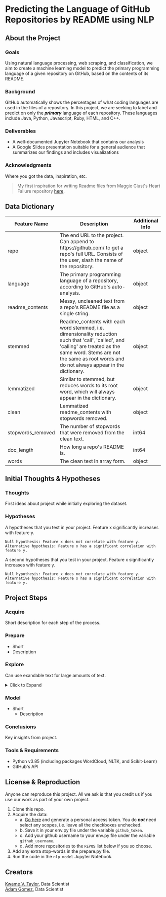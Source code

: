 # Predicting the Language of GitHub Repositories by README using NLP
## About the Project
### Goals
Using natural language processing, web scraping, and classification, we aim to create a machine learning model to predict the primary programming language of a given repository on GitHub, based on the contents of its README.

### Background
GitHub automatically shows the percentages of what coding languages are used in the files of a repository. In this project, we are seeking to label and predict on only the ***primary*** language of each repository. These languages include Java, Python, Javascript, Ruby, HTML, and C++.

### Deliverables
 * A well-documented Jupyter Notebook that contains our analysis
 * A Google Slides presentation suitable for a general audience that summarizes our findings and includes visualizations

### Acknowledgments
Where you got the data, inspiration, etc. 
> My first inspiration for writing Readme files from Maggie Giust's Heart Failure repository [here](https://github.com/magsgiust/heart_failure).

## Data Dictionary

| Feature Name      | Description                                                                                                                                                                                                                    | Additional Info |
|-------------------|--------------------------------------------------------------------------------------------------------------------------------------------------------------------------------------------------------------------------------|-----------------|
| repo              | The end URL to the project. Can append to https://github.com/ to get a repo's full URL. Consists of the user, slash the name of the repository.                                                                                | object          |
| language          | The primary programming language of a repository, according to GitHub's auto-analysis.                                                                                                                                         | object          |
| readme_contents   | Messy, uncleaned text from a repo's README file as a single string.                                                                                                                                                            | object          |
| stemmed           | Readme_contents with each word stemmed, i.e. dimensionality reduction such that 'call', 'called', and 'calling' are treated as the same word. Stems are not the same as root words and do not always appear in the dictionary. | object          |
| lemmatized        | Similar to stemmed, but reduces words to its root word, which will always appear in the dictionary.                                                                                                                            | object          |
| clean             | Lemmatized readme_contents with stopwords removed.                                                                                                                                                                             | object          |
| stopwords_removed | The number of stopwords that were removed from the clean text.                                                                                                                                                                 | int64           |
| doc_length        | How long a repo's README is.                                                                                                                                                                                                   | int64           |
| words             | The clean text in array form.                                                                                                                                                                                                  | object          |

## Initial Thoughts & Hypotheses
### Thoughts
First ideas about project while initially exploring the dataset.

### Hypotheses
A hypotheses that you test in your project. Feature x significantly increases with feature y.
```
Null hypothesis: Feature x does not correlate with feature y.
Alternative hypothesis: Feature x has a significant correlation with feature y.
```

A second hypotheses that you test in your project. Feature x significantly increases with feature y.
```
Null hypothesis: Feature x does not correlate with feature y.
Alternative hypothesis: Feature x has a significant correlation with feature y.
```

## Project Steps
### Acquire
Short description for each step of the process.
### Prepare
- Short
- Description
### Explore
Can use exandable text for large amounts of text.
<details>
  <summary> Click to Expand </summary>
  
  Text goes in here. Maybe an image.
  ### Headers Still Work
  If you add an empty line between the summary code and text.
</details>

### Model
- Short
  - Description
  
### Conclusions
Key insights from project.

### Tools & Requirements
* Python v3.85 (including packages WordCloud, NLTK, and Scikit-Learn)
* GitHub's API

## License & Reproduction
Anyone can reproduce this project. All we ask is that you credit us if you use our work as part of your own project.
1. Clone this repo.
2. Acquire the data:
    * a. <a href="https://github.com/settings/tokens">Go here</a> and generate a personal access token. You do ***not*** need select any scopes, i.e. leave all the checkboxes unchecked.
    * b. Save it in your env.py file under the variable ```github_token```.
    * c. Add your github username to your env.py file under the variable ```github_username```.
    * d. Add more repositories to the `REPOS` list below if you so choose.
3. Add any extra stop-words in the prepare.py file.
4. Run the code in the ```nlp_model``` Jupyter Notebook.

## Creators
<a href="https://github.com/KwameTaylor">Kwame V. Taylor</a>, Data Scientist<br>
<a href="https://github.com/adam-gomez">Adam Gomez</a>, Data Scientist
